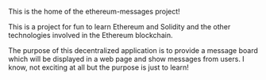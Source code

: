 This is the home of the ethereum-messages project!

This is a project for fun to learn Ethereum and Solidity and the other technologies involved in the Ethereum blockchain.

The purpose of this decentralized application is to provide a message board which will be displayed in a web page and show messages from users. I know, not exciting at all but the purpose is just to learn!

